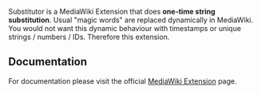 Substitutor is a MediaWiki Extension that does **one-time string substitution**.
Usual "magic words" are replaced dynamically in MediaWiki.
You would not want this dynamic behaviour with timestamps or unique strings / numbers / IDs.
Therefore this extension.

## Documentation
For documentation please visit the official [MediaWiki Extension](http://mediawiki.org/wiki/Extension:Substitutor) page.
